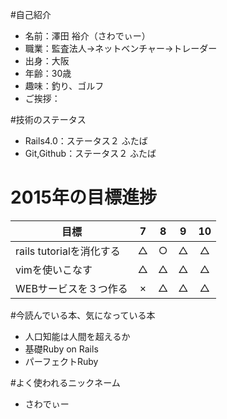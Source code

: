 #自己紹介
 - 名前：澤田 裕介（さわでぃー）  
 - 職業：監査法人→ネットベンチャー→トレーダー
 - 出身：大阪
 - 年齢：30歳
 - 趣味：釣り、ゴルフ
 - ご挨拶：

#技術のステータス
 - Rails4.0：ステータス２ ふたば  
 - Git,Github：ステータス２ ふたば  

# 2015年の目標進捗
|          目標          | 7 | 8 | 9 | 10 |
| --------------------- |:---:|:---:|:---:|:---:|
| rails tutorialを消化する | △  | ○  | △  | △  |
|vimを使いこなす| △  | △  | △  | △  | 
| WEBサービスを３つ作る | × | △  | △  | △  |


#今読んでいる本、気になっている本
 - 人口知能は人間を超えるか
 - 基礎Ruby on Rails  
 - パーフェクトRuby

#よく使われるニックネーム
 - さわでぃー
